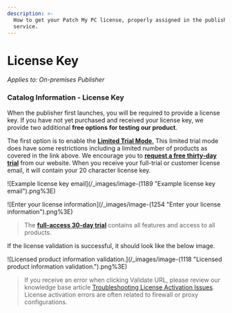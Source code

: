 ```yaml
---
description: >-
  How to get your Patch My PC license, properly assigned in the publisher
  service.
---
```


# License Key

_Applies to: On-premises Publisher_

### Catalog Information - License Key

When the publisher first launches, you will be required to provide a license key. If you have not yet purchased and received your license key, we provide two additional **free options for testing our product**.

The first option is to enable the [**Limited Trial Mode**.](https://patchmypc.com/frequently-asked-questions#trial-catalog) This limited trial mode does have some restrictions including a limited number of products as covered in the link above. We encourage you to [**request a free thirty-day trial**](https://patchmypc.com/free-trial) from our website. When you receive your full-trial or customer license email, it will contain your 20 character license key.

![Example license key email](/_images/image-(1189 "Example license key email").png%3E)

![Enter your license information](/_images/image-(1254 "Enter your license information").png%3E)

> The [**full-access 30-day trial**](https://patchmypc.com/free-trial) contains all features and access to all products.

If the license validation is successful, it should look like the below image.

![Licensed product information validation.](/_images/image-(1118 "Licensed product information validation.").png%3E)

> If you receive an error when clicking Validate URL, please review our knowledge base article [Troubleshooting License Activation Issues](https://patchmypc.com/troubleshooting-license-activation-issues). License activation errors are often related to firewall or proxy configurations.
